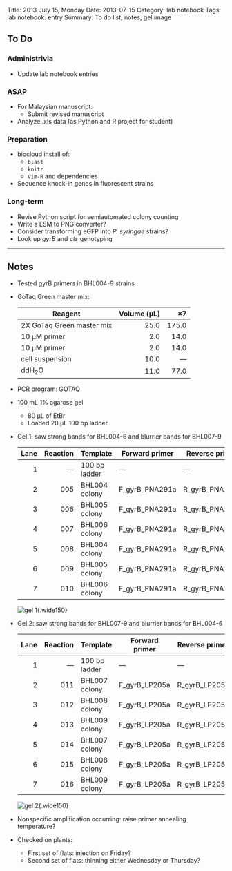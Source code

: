 Title: 2013 July 15, Monday
Date: 2013-07-15
Category: lab notebook
Tags: lab notebook: entry
Summary: To do list, notes, gel image

## To Do ##

### Administrivia ###

- Update lab notebook entries

### ASAP ###

- For Malaysian manuscript:
    - Submit revised manuscript
- Analyze .xls data (as Python and R project for student)

### Preparation ###

- biocloud install of:
    - `blast`
    - `knitr`
    - `vim-R` and dependencies
- Sequence knock-in genes in fluorescent strains

### Long-term ###

- Revise Python script for semiautomated colony counting
- Write a LSM to PNG converter?
- Consider transforming eGFP into _P. syringae_ strains? 
- Look up _gyrB_ and _cts_ genotyping

***

## Notes ##

- Tested gyrB primers in BHL004-9 strains
- GoTaq Green master mix:

    Reagent                   |Volume (&micro;L) |&times;7 
    --------------------------|-----------------:|--------:
    2X GoTaq Green master mix |              25.0|    175.0
    10 &micro;M primer        |               2.0|     14.0     
    10 &micro;M primer        |               2.0|     14.0
    cell suspension           |              10.0|  &mdash;
    ddH<sub>2</sub>O          |              11.0|     77.0

- PCR program: GOTAQ
- 100 mL 1% agarose gel
    - 80 &micro;L of EtBr
    - Loaded 20 &micro;L 100 bp ladder
- Gel 1: saw strong bands for BHL004-6 and blurrier bands for BHL007-9

    Lane |Reaction |Template      |Forward primer |Reverse primer
    ----:|--------:|--------------|---------------|---------------
        1|&mdash;  |100 bp ladder |&mdash;        |&mdash;
        2|005      |BHL004 colony |F_gyrB_PNA291a |R_gyrB_PNA291a
        3|006      |BHL005 colony |F_gyrB_PNA291a |R_gyrB_PNA291a
        4|007      |BHL006 colony |F_gyrB_PNA291a |R_gyrB_PNA291a
        5|008      |BHL004 colony |F_gyrB_PNA291a |R_gyrB_PNA291a
        6|009      |BHL005 colony |F_gyrB_PNA291a |R_gyrB_PNA291a
        7|010      |BHL006 colony |F_gyrB_PNA291a |R_gyrB_PNA291a

    ![gel 1](http://hanalee.info/static/images/20130715/gel1.jpg "gel 1"){.wide150}

- Gel 2: saw strong bands for BHL007-9 and blurrier bands for BHL004-6

    Lane |Reaction |Template      |Forward primer |Reverse primer
    ----:|--------:|--------------|---------------|---------------
        1|&mdash;  |100 bp ladder |&mdash;        |&mdash;
        2|011      |BHL007 colony |F_gyrB_LP205a  |R_gyrB_LP205a
        3|012      |BHL008 colony |F_gyrB_LP205a  |R_gyrB_LP205a
        4|013      |BHL009 colony |F_gyrB_LP205a  |R_gyrB_LP205a
        5|014      |BHL007 colony |F_gyrB_LP205a  |R_gyrB_LP205a
        6|015      |BHL008 colony |F_gyrB_LP205a  |R_gyrB_LP205a
        7|016      |BHL009 colony |F_gyrB_LP205a  |R_gyrB_LP205a

    ![gel 2](http://hanalee.info/static/images/20130715/gel2.jpg "gel 2"){.wide150}

- Nonspecific amplification occurring: raise primer annealing temperature?
- Checked on plants:
    - First set of flats: injection on Friday?
    - Second set of flats: thinning either Wednesday or Thursday?
